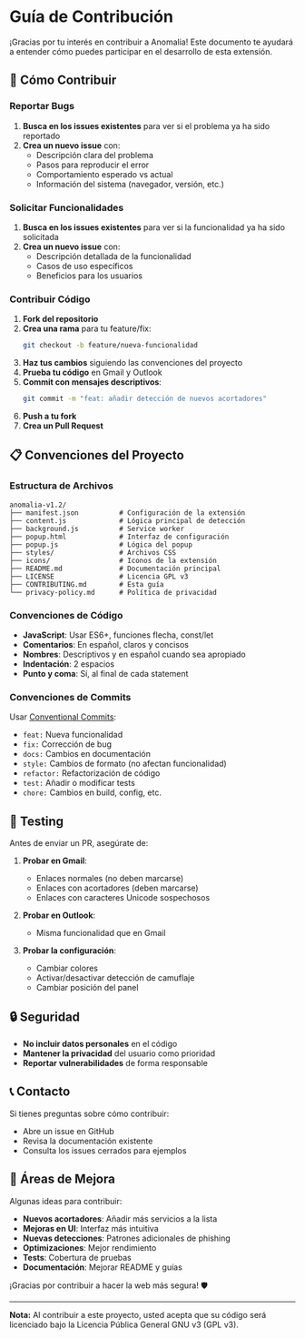 # Guía de Contribución

¡Gracias por tu interés en contribuir a Anomalia! Este documento te ayudará a entender cómo puedes participar en el desarrollo de esta extensión.

## 🚀 Cómo Contribuir

### Reportar Bugs

1. **Busca en los issues existentes** para ver si el problema ya ha sido reportado
2. **Crea un nuevo issue** con:
   - Descripción clara del problema
   - Pasos para reproducir el error
   - Comportamiento esperado vs actual
   - Información del sistema (navegador, versión, etc.)

### Solicitar Funcionalidades

1. **Busca en los issues existentes** para ver si la funcionalidad ya ha sido solicitada
2. **Crea un nuevo issue** con:
   - Descripción detallada de la funcionalidad
   - Casos de uso específicos
   - Beneficios para los usuarios

### Contribuir Código

1. **Fork del repositorio**
2. **Crea una rama** para tu feature/fix:
   ```bash
   git checkout -b feature/nueva-funcionalidad
   ```
3. **Haz tus cambios** siguiendo las convenciones del proyecto
4. **Prueba tu código** en Gmail y Outlook
5. **Commit con mensajes descriptivos**:
   ```bash
   git commit -m "feat: añadir detección de nuevos acortadores"
   ```
6. **Push a tu fork**
7. **Crea un Pull Request**

## 📋 Convenciones del Proyecto

### Estructura de Archivos

```
anomalia-v1.2/
├── manifest.json          # Configuración de la extensión
├── content.js             # Lógica principal de detección
├── background.js          # Service worker
├── popup.html             # Interfaz de configuración
├── popup.js               # Lógica del popup
├── styles/                # Archivos CSS
├── icons/                 # Iconos de la extensión
├── README.md              # Documentación principal
├── LICENSE                # Licencia GPL v3
├── CONTRIBUTING.md        # Esta guía
└── privacy-policy.md      # Política de privacidad
```

### Convenciones de Código

- **JavaScript**: Usar ES6+, funciones flecha, const/let
- **Comentarios**: En español, claros y concisos
- **Nombres**: Descriptivos y en español cuando sea apropiado
- **Indentación**: 2 espacios
- **Punto y coma**: Sí, al final de cada statement

### Convenciones de Commits

Usar [Conventional Commits](https://www.conventionalcommits.org/):

- `feat:` Nueva funcionalidad
- `fix:` Corrección de bug
- `docs:` Cambios en documentación
- `style:` Cambios de formato (no afectan funcionalidad)
- `refactor:` Refactorización de código
- `test:` Añadir o modificar tests
- `chore:` Cambios en build, config, etc.

## 🧪 Testing

Antes de enviar un PR, asegúrate de:

1. **Probar en Gmail**:
   - Enlaces normales (no deben marcarse)
   - Enlaces con acortadores (deben marcarse)
   - Enlaces con caracteres Unicode sospechosos

2. **Probar en Outlook**:
   - Misma funcionalidad que en Gmail

3. **Probar la configuración**:
   - Cambiar colores
   - Activar/desactivar detección de camuflaje
   - Cambiar posición del panel

## 🔒 Seguridad

- **No incluir datos personales** en el código
- **Mantener la privacidad** del usuario como prioridad
- **Reportar vulnerabilidades** de forma responsable

## 📞 Contacto

Si tienes preguntas sobre cómo contribuir:

- Abre un issue en GitHub
- Revisa la documentación existente
- Consulta los issues cerrados para ejemplos

## 🎯 Áreas de Mejora

Algunas ideas para contribuir:

- **Nuevos acortadores**: Añadir más servicios a la lista
- **Mejoras en UI**: Interfaz más intuitiva
- **Nuevas detecciones**: Patrones adicionales de phishing
- **Optimizaciones**: Mejor rendimiento
- **Tests**: Cobertura de pruebas
- **Documentación**: Mejorar README y guías

¡Gracias por contribuir a hacer la web más segura! 🛡️ 

---

**Nota:** Al contribuir a este proyecto, usted acepta que su código será licenciado bajo la Licencia Pública General GNU v3 (GPL v3). 